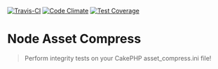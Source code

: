 [![Travis-CI](https://travis-ci.org/Skelware/node-asset-compress.svg?branch=master)](https://travis-ci.org/Skelware/node-asset-compress) [![Code Climate](https://codeclimate.com/github/Skelware/node-asset-compress/badges/gpa.svg)](https://codeclimate.com/github/Skelware/node-asset-compress/issues) [![Test Coverage](https://codeclimate.com/github/Skelware/node-asset-compress/badges/coverage.svg)](https://codeclimate.com/github/Skelware/node-asset-compress/coverage)

# Node Asset Compress
> Perform integrity tests on your CakePHP asset_compress.ini file!
